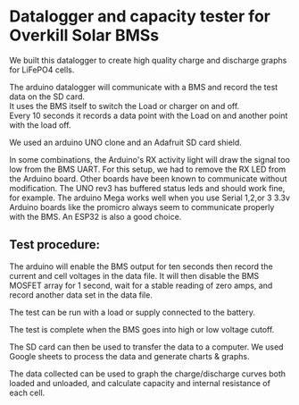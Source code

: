 # Datalogger and capacity tester for Overkill Solar BMSs

We built this datalogger to create high quality charge and discharge graphs for LiFePO4 cells.
  
 The arduino datalogger will communicate with a BMS and record the test data on the SD card.      
 It uses the BMS itself to switch the Load or charger on and off.     
 Every 10 seconds it records a data point with the Load on and another point with the load off.
 
 We used an arduino UNO clone and an Adafruit SD card shield.
 
 In some combinations, the Arduino's RX activity light will draw the signal too low from the BMS UART.
 For this setup, we had to remove the RX LED from the Arduino board.
 Other boards have been known to communicate without modification. The UNO rev3 has buffered status leds and should work fine, for example.
 The arduino Mega works well when you use Serial 1,2,or 3
 3.3v Arduino boards like the promicro always seem to communicate properly with the BMS. An ESP32 is also a good choice.
 
## Test procedure:
 
  The arduino will enable the BMS output for ten seconds then record the current and cell voltages in the data file.
  It will then disable the BMS MOSFET array for 1 second, wait for a stable reading of zero amps, and record another data set in the data file.
  
  The test can be run with a load or supply connected to the battery.
  
  The test is complete when the BMS goes into high or low voltage cutoff.
  
  The SD card can then be used to transfer the data to a computer. We used Google sheets to process the data and generate charts & graphs.
  
  The data collected can be used to graph the charge/discharge curves both loaded and unloaded, and calculate capacity and internal resistance of each cell.
  
 
